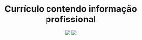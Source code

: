 <h1 align="center">Currículo contendo informação profissional</h1> 

<p align="center">
  <img src="https://img.shields.io/static/v1?label=&message=react.JS&color=blue&style=for-the-badge&logo=REACTJS"/>

  <img src="https://img.shields.io/static/v1?label=&message=next.JS&color=black&style=for-the-badge&logo=NEXTJS"/>
</p>